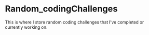 # Random_codingChallenges
This is where I store random coding challenges that I've completed or currently working on.
